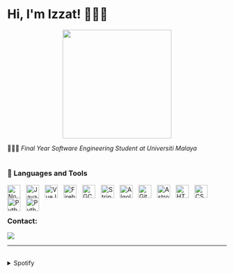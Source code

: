 # Hi, I'm Izzat! 🧑🏻‍💻

<div style="text-align: center;">
  <img src="https://i.pinimg.com/originals/8b/35/fe/8b35fef55fba1a201c9c7a11d3ec3d64.gif" width="250">
</div>



🧑🏻‍🎓 <i>Final Year Software Engineering Student at Universiti Malaya</i>

#

### 🧰 Languages and Tools

<img align="left" alt="NodeJS" width="30px" style="padding-right:10px;" src="https://cdn.jsdelivr.net/gh/devicons/devicon/icons/nodejs/nodejs-plain-wordmark.svg"/>
<img align="left" alt="Javascript" width="30px" style="padding-right:10px;" src="https://cdn.jsdelivr.net/gh/devicons/devicon/icons/javascript/javascript-original.svg"/>
<img align="left" alt="VueJS" width="30px" style="padding-right:10px;" src="https://cdn.jsdelivr.net/gh/devicons/devicon/icons/vuejs/vuejs-original.svg"/>
<img align="left" alt="Firebase" width="30px" style="padding-right:10px;" src="https://cdn.jsdelivr.net/gh/devicons/devicon/icons/firebase/firebase-plain.svg"/>
<img align="left" alt="GCP" width="30px" style="padding-right:10px;" src="https://user-images.githubusercontent.com/25181517/183911547-990692bc-8411-4878-99a0-43506cdb69cf.png"/>
<img align="left" alt="Stripe" width="30px" style="padding-right:10px;" src="https://cdn-icons-png.flaticon.com/512/5968/5968382.png"/>
<img align="left" alt="Algolia" width="30px" style="padding-right:10px;" src="https://cdn-icons-png.flaticon.com/512/5969/5969003.png"/>
<img align="left" alt="Git" width="30px" style="padding-right:10px;" src="https://cdn.jsdelivr.net/gh/devicons/devicon/icons/git/git-original.svg"/>
<picture>
  <source media="(prefers-color-scheme: dark)" srcset="https://astro.build/assets/press/logomark-dark.png">
  <source media="(prefers-color-scheme: light)" srcset="https://astro.build/assets/press/logomark-light.svg">
  <img align="left" alt="Astro" width="30px" style="padding-right:10px;" src="https://astro.build/assets/press/logomark-dark.png"/>
</picture>
<img align="left" alt="HTML" width="30px" style="padding-right:10px;" src="https://cdn.jsdelivr.net/gh/devicons/devicon/icons/html5/html5-plain.svg"/>
<img align="left" alt="CSS" width="30px" style="padding-right:10px;" src="https://cdn.jsdelivr.net/gh/devicons/devicon/icons/css3/css3-plain.svg"/>
<img align="left" alt="Python" width="30px" style="padding-right:10px;" src="https://cdn.jsdelivr.net/gh/devicons/devicon/icons/python/python-original-wordmark.svg"/>
<img align="left" alt="Python" width="30px" style="padding-right:10px;" src="https://cdn.jsdelivr.net/gh/devicons/devicon/icons/java/java-original.svg"/>
<br>
<br>

#

### Contact:
<a href="mailto:izzathaikalzainal@gmail.com"><img src="https://img.shields.io/badge/Gmail-D14836?style=for-the-badge&logo=gmail&logoColor=white"></a>

---
<br>

<details><summary>Spotify</summary>
This section updates <em>automatically</em> (If there is any changes).<br>
Since I like listening to music, it might be interesting to share my top tracks with 3 different timeframes.

<table>
<tr><th style="text-align:center">~ 4 Weeks</th><th style="text-align:center">~ 6 Months</th><th style="text-align:center">~ Several Years</th></tr>
<tr><td>

|No.|      Song       |
|:-:|:---------------:|
| 1 | <p align="center"><img id="shortImg_1" src="https://i.scdn.co/image/ab67616d00004851e1b8e368ceafe1117e846859" width="64" height="64"><br/><b id="shortTitle_1">HOME SWEET HOME (feat. TAEYANG & DAESUNG)</b><br/><i id="shortArtist_1">G-DRAGON</i></p> |
| 2 | <p align="center"><img id="shortImg_2" src="https://i.scdn.co/image/ab67616d000048514687bc7a0bda65c282c13afa" width="64" height="64"><br/><b id="shortTitle_2">Missing You (Feat. Kim Yuna)</b><br/><i id="shortArtist_2">G-DRAGON</i></p> |
| 3 | <p align="center"><img id="shortImg_3" src="https://i.scdn.co/image/ab67616d00004851d71fd77b89d08bc1bda219c7" width="64" height="64"><br/><b id="shortTitle_3">Fire in the belly</b><br/><i id="shortArtist_3">LE SSERAFIM</i></p> |
| 4 | <p align="center"><img id="shortImg_4" src="https://i.scdn.co/image/ab67616d000048517ef8cc65f82218452d8d7a92" width="64" height="64"><br/><b id="shortTitle_4">CLOSER</b><br/><i id="shortArtist_4">JEON SOMI</i></p> |
| 5 | <p align="center"><img id="shortImg_5" src="https://i.scdn.co/image/ab67616d000048511ef01a45a88f8dfc00f62011" width="64" height="64"><br/><b id="shortTitle_5">Standing In The Eyes Of The World</b><br/><i id="shortArtist_5">Ella</i></p> |

</td><td>

|No.|      Song       |
|:-:|:---------------:|
| 1 | <p align="center"><img id="mediumImg_1" src="https://i.scdn.co/image/ab67616d000048514687bc7a0bda65c282c13afa" width="64" height="64"><br/><b id="mediumTitle_1">Missing You (Feat. Kim Yuna)</b><br/><i id="mediumArtist_1">G-DRAGON</i></p> |
| 2 | <p align="center"><img id="mediumImg_2" src="https://i.scdn.co/image/ab67616d00004851e1b8e368ceafe1117e846859" width="64" height="64"><br/><b id="mediumTitle_2">HOME SWEET HOME (feat. TAEYANG & DAESUNG)</b><br/><i id="mediumArtist_2">G-DRAGON</i></p> |
| 3 | <p align="center"><img id="mediumImg_3" src="https://i.scdn.co/image/ab67616d000048510bd44f5ff9ecc99f7770acc5" width="64" height="64"><br/><b id="mediumTitle_3">Meet Me Halfway</b><br/><i id="mediumArtist_3">Black Eyed Peas</i></p> |
| 4 | <p align="center"><img id="mediumImg_4" src="https://i.scdn.co/image/ab67616d000048512737be35cc5245eef495be90" width="64" height="64"><br/><b id="mediumTitle_4">Skyfall</b><br/><i id="mediumArtist_4">Adele</i></p> |
| 5 | <p align="center"><img id="mediumImg_5" src="https://i.scdn.co/image/ab67616d00004851fafb4022c8ca1c4498e10b19" width="64" height="64"><br/><b id="mediumTitle_5">La La La</b><br/><i id="mediumArtist_5">Naughty Boy</i></p> |

</td><td>

|No.|      Song       |
|:-:|:---------------:|
| 1 | <p align="center"><img id="longImg_1" src="https://i.scdn.co/image/ab67616d0000485181d97a31253b898bc4149195" width="64" height="64"><br/><b id="longTitle_1">Run For Roses</b><br/><i id="longArtist_1">NMIXX</i></p> |
| 2 | <p align="center"><img id="longImg_2" src="https://i.scdn.co/image/ab67616d00004851c9c9aaadb2d6d3d44be06332" width="64" height="64"><br/><b id="longTitle_2">Love Is Lonely</b><br/><i id="longArtist_2">NMIXX</i></p> |
| 3 | <p align="center"><img id="longImg_3" src="https://i.scdn.co/image/ab67616d0000485136032cb4acd9df050bc2e197" width="64" height="64"><br/><b id="longTitle_3">APT.</b><br/><i id="longArtist_3">ROSÉ</i></p> |
| 4 | <p align="center"><img id="longImg_4" src="https://i.scdn.co/image/ab67616d000048514687bc7a0bda65c282c13afa" width="64" height="64"><br/><b id="longTitle_4">Missing You (Feat. Kim Yuna)</b><br/><i id="longArtist_4">G-DRAGON</i></p> | 
| 5 | <p align="center"><img id="longImg_5" src="https://i.scdn.co/image/ab67616d0000485178ef8fa2f28ad2ba65baed5f" width="64" height="64"><br/><b id="longTitle_5">SUNYI</b><br/><i id="longArtist_5">Joe Flizzow</i></p> |
</td></tr> </table>

</details>
